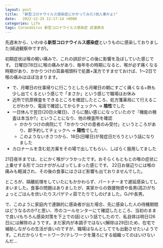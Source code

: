 ```yaml
---
layout: post
title:  "新型コロナウイルス感染症にかかってみた(他人事かよ)"
date:   2022-12-25 12:17:14 +0900
categories: Life
tags: CoronaVirus 新型コロナウイルス感染症 武漢肺炎
---
```


先週末から、いわゆる**新型コロナウイルス感染症**というものに感染しておりました(経過観察中ですが)。

初期症状は喉の軽い痛みで、これの誤診がこの後に影響を及ぼしていた感じです。
日曜日(18日)に喉の痛みがあり、毎年冬の時期になると、喉が必ず痛くなる時期があり、かかりつけの耳鼻咽頭科で処置+漢方ですませておけば、1〜2日で喉の痛みはほぼ治まります。

* で、月曜日の仕事帰りに行こうとしたら月曜日の朝にすごく痛くなる+熱も少し出てくるという感じで「まさか」という感じで職場はお休み
* 近所で抗原検査をできるところを確認したところ、処方箋薬局にて行えることがわかり、電話で確認してからチェックへ → **陰性**でした
* 一日休んで翌日(20日火曜日)、さらに酷い感じになっていたので『機能の検査は本当か?』ということになり、他の検査所を確認
    * かかりつけの病院にて「かかりつけの患者のみ受付」というところがあり、即予約してチェックへ → **陽性**でした
    * このようないきさつから、18日(日曜日)が発症日だろうという話になりました
* カロナールを含む処方薬をその場で出してもらい、しばらく服用してました

21日夜半までは、とにかく喉がツラかったです。おそらくもともとの喉の症状に上乗せする形でコロナががんばってしまった感じです。
22日お昼辺りには喉の痛みも軽減され、その後の食事にはさほど影響も出ておりませんでした。

ところが、隔離処理をしていたにもかかわらず、パートナーまで遅延感染してしまいました。食事の問題はありましたが、実家からの救援物資や長男(高2)がちょっとごはんを炊いたりスパゲティ茹でたりでしのげました。GJや長男。

で、このように家庭内で連鎖的に感染者が出た場合、先に感染した人の待機期間はどうなるのか?と思い、市のコールセンターにて確認したところ、当初のままで良い(もちろん感染対策を下上での話)という話でしたので、私自体は明日(26日)には解除のようです。まだ家内が本調子ではない(解除は29日)ため、在宅で補助しながらの生活が良いのですが、職場はなんとしてでも出勤させたいようです。これだからリモートワーク/テレワークを蔑ろにする組織ってのはいけないんだ…


